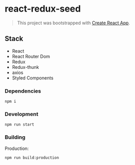 # react-redux-seed
> This project was bootstrapped with [Create React App](https://github.com/facebookincubator/create-react-app).

## Stack
  - React
  - React Router Dom
  - Redux
  - Redux-thunk
  - axios
  - Styled Components

### Dependencies
```
npm i 
```

### Development
```
npm run start
```

### Building

Production:
```
npm run build:production
```